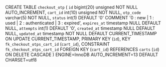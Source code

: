 CREATE TABLE `checkout_otp` (
  `id` bigint(20) unsigned NOT NULL AUTO_INCREMENT,
  `cart_id` int(10) unsigned NOT NULL,
  `otp_code` varchar(5) NOT NULL,
  `status` int(1) DEFAULT '0' COMMENT '0 : new | 1 : used | 2 : authenticated | 3 : expired',
  `expires_at` timestamp NULL DEFAULT NULL,
  `attempts` int(1) DEFAULT '0',
  `created_at` timestamp NULL DEFAULT NULL,
  `updated_at` timestamp NOT NULL DEFAULT CURRENT_TIMESTAMP ON UPDATE CURRENT_TIMESTAMP,
  PRIMARY KEY (`id`),
  KEY `fk_checkout_otps_cart_id` (`cart_id`),
  CONSTRAINT `fk_checkout_otps_cart_id` FOREIGN KEY (`cart_id`) REFERENCES `carts` (`id`) ON DELETE CASCADE
) ENGINE=InnoDB AUTO_INCREMENT=13 DEFAULT CHARSET=utf8
